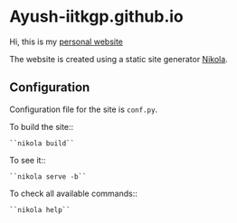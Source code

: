# Ayush-iitkgp.github.io

Hi, this is my [personal website](https://ayush-iitkgp.github.io/)

The website is created using a static site generator [Nikola](https://getnikola.com/).

## Configuration 

Configuration file for the site is ``conf.py``.

To build the site::

    ``nikola build``

To see it::

    ``nikola serve -b``

To check all available commands::

    ``nikola help``